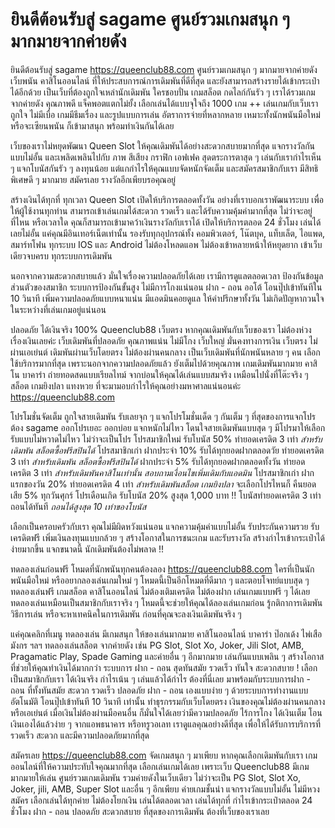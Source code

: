 # ยินดีต้อนรับสู่ sagame ศูนย์รวมเกมสนุก ๆ มากมายจากค่ายดัง 

ยินดีต้อนรับสู่ sagame https://queenclub88.com ศูนย์รวมเกมสนุก ๆ มากมายจากค่ายดัง 
เว็บพนัน คาสิโนออนไลน์ ที่ให้ประสบการณ์การเดิมพันที่ดีที่สุด และยังสามารถสร้างรายได้เข้ากระเป๋าได้อีกด้วย เป็นเว็บที่ต้องถูกใจเหล่านักเดิมพัน ใครชอบปั่น เกมสล็อต กดไลก์กันรัว ๆ เราได้รวมเกมจากค่ายดัง คุณภาพดี แจ็คพอตแตกไม่ยั้ง เลือกเล่นได้แบบจุใจถึง 1000 เกม ++ เล่นเกมกับเว็บเราถูกใจ ไม่มีเบื่อ เกมมีธีมเรื่อง และรูปแบบการเล่น อัตราการจ่ายที่หลากหลาย เหมาะทั้งนักพนันมือใหม่ หรือจะเซียนพนัน ก็เข้ามาสนุก พร้อมทำเงินกันได้เลย

เว็บของเราไม่หยุดพัฒนา Queen Slot ให้คุณเดิมพันได้อย่างสะดวกสบายมากที่สุด แจกรางวัลกันแบบไม่อั้น และเพลิดเพลินไปกับ ภาพ สีเสียง กราฟิก เอฟเฟค สุดตระการตาสุด ๆ เล่นกับเรากำไรเห็น ๆ แจกโบนัสกันรัว ๆ ลงทุนน้อย แต่แกกำไรให้คุณแบบจัดหนักจัดเต็ม และสมัครสมาชิกกับเรา มีสิทธิพิเศษดี ๆ มากมาย สมัครเลย รางวัลอีกเพียบรอคุณอยู่

สร้างเงินได้ทุกที่ ทุกเวลา Queen Slot เปิดให้บริการตลอดทั้งวัน
อย่างที่เราบอกเราพัฒนาระบบ เพื่อให้ผู้ใช้งานทุกท่าน สามารถเข้าเล่นเกมได้สะดวก รวดเร็ว และได้รับความคุ้มค่ามากที่สุด ไม่ว่าจะอยู่ที่ไหน หรือเวลาใด คุณก็สามารถเข้ามาคว้าเงินรางวัลกับเราได้ เปิดให้บริการตลอด 24 ชั่วโมง เล่นได้เลยไม่อั้น แค่คุณมีอินเทอร์เน็ตเท่านั้น รองรับทุกอุปกรณ์ทั้ง คอมพิวเตอร์, โน๊ตบุค, แท็บเล็ต, ไอแพด, สมาร์ทโฟน ทุกระบบ IOS และ Android ไม่ต้องโหลดแอพ ไม่ต้องเข้าหลายหน้าให้หยุดยาก เข้าเว็บเดียวจบครบ ทุกระบบการเดิมพัน

นอกจากความสะดวกสบายแล้ว มั่นใจเรื่องความปลอดภัยได้เลย เรามีการดูแลตลอดเวลา ป้องกันข้อมูลส่วนตัวของสมาชิก ระบบการป้องกันขั้นสูง ไม่มีการโกงแน่นอน ฝาก - ถอน ออโต้ โอนปุ๊ปเข้าทันทีใน 10 วินาที เพิ่มความปลอดภัยแบบหนาแน่น มีแอดมินคอยดูแล ให้คำปรึกษาทั้งวัน ไม่เกิดปัญหากวนใจในระหว่างที่เล่นเกมอยู่แน่นอน 

ปลอดภัย ได้เงินจริง 100% Queenclub88 เว็บตรง
หากคุณเดิมพันกับเว็บของเรา ไม่ต้องห่วงเรื่องเงินเลยค่ะ เว็บเดิมพันที่ปลอดภัย คุณภาพแน่น ไม่มีโกง เว็บใหญ่ มั่นคงทางการเงิน เว็บตรง ไม่ผ่านเอเย่นต์ เดิมพันผ่านเว็บโดยตรง ไม่ต้องผ่านคนกลาง เป็นเว็บเดิมพันที่นักพนันหลาย ๆ คน เลือกใช้บริการมากที่สุด เพราะนอกจากความปลอดภัยแล้ว ยังเต็มไปด้วยคุณภาพ เกมเดิมพันมากมาย คาสิโน บาคาร่า ถ่ายทอดสดแบบเรียลไทม์ จากบ่อนให้คุณได้เล่นแบบสมจริง เหมือนไปนั่งที่โต๊ะจริง ๆ สล็อต เกมยิงปลา แทงหวย ที่จะมามอบกำไรให้คุณอย่างมหาศาลแน่นอนค่ะ 
https://queenclub88.com

โปรโมชั่นจัดเต็ม ถูกใจสายเดิมพัน รับเลยจุก ๆ 
แจกโปรโมชั่นเด็ด ๆ กันเต็ม ๆ ที่สุดของการแจกโปรต้อง sagame ออกโปรเยอะ ออกบ่อย แจกหนักไม่ไหว โดนใจสายเดิมพันแบบสุด ๆ มีโปรมาให้เลือกรับแบบไม่หวาดไม่ไหว ไม่ว่าจะเป็นโปร 
โปรสมาชิกใหม่ รับโบนัส 50% ทำยอดเครดิต 3 เท่า *สำหรับเดิมพัน สล็อตซื้อฟรีสปินได้*
โปรสมาชิกเก่า ฝากประจำ 10% รับได้ทุกยอดฝากตลอดวัย ทำยอดเครดิต 3 เท่า *สำหรับเดิมพัน สล็อตซื้อฟรีสปินได้*
ฝากประจำ 5% รับได้ทุกยอดฝากตลอดทั้งวัน ทำยอดเครดิต 3 เท่า *สำหรับเดิมพันคาสิโนเท่านั้น สอบถามเงื่อนไขเพิ่มเดิมกับแอดมิน*
โปรสมาชิกเก่า ฝากแรกของวัน 20% ทำยอดเครดิต 4 เท่า *สำหรับเดิมพันสล็อต เกมยิงปลา*
จะเลือกโปรไหนก็ คืนยอดเสีย 5% ทุกวันศุกร์
โปรเดือนเกิด รับโบนัส 20% สูงสุด 1,000 บาท !! โบนัสทำยอดเครดิต 3 เท่า ถอนได้ทันที *ถอนได้สูงสุด 10 เท่าของโบนัส*

เลือกเป็นครอบครัวกับเรา คุณไม่มีผิดหวังแน่นอน แจกความคุ้มค่าแบบไม่อั้น รับประกันความรวย รับเครดิตฟรี เพิ่มเงินลงทุนแบบกล้วย ๆ สร้างโอกาสในการชนะเกม และรับรางวัล สร้างกำไรเข้ากระเป๋าได้ง่ายมากขึ้น แจกขนาดนี้ นักเดิมพันต้องไม่พลาด !!

ทดลองเล่นก่อนฟรี โหมดที่นักพนันทุกคนต้องลอง https://queenclub88.com
ใครที่เป็นนักพนันมือใหม่ หรืออยากลองเล่นเกมใหม่ ๆ โหมดนี้เป็นอีกโหมดที่ดีมาก ๆ  และตอบโจทย์แบบสุด ๆ ทดลองเล่นฟรี เกมสล็อต คาสิโนออนไลน์ ไม่ต้องเติมเครดิต ไม่ต้องฝาก เล่นเกมแบบฟรี ๆ ได้เลย ทดลองเล่นเหมือนเป็นสมาชิกกับเราจริง ๆ โหมดนี้จะช่วยให้คุณได้ลองเล่นเกมก่อน รู้กติกาการเดิมพัน วิธีการเล่น หรือจะหาเทคนิคในการเดิมพัน ก่อนที่คุณจะลงเงินเดิมพันจริง ๆ 

แค่คุณคลิกที่เมนู ทดลองเล่น มีเกมสนุก ให้ของเล่นมากมาย คาสิโนออนไลน์ บาคาร่า ป๊อกเด้ง ไพ่เสือมังกร ฯลฯ ทดลองเล่นสล็อต จากค่ายดัง เช่น PG Slot, Slot Xo, Joker, Jili Slot, AMB, Pragamatic Play, Spade Gaming และค่ายอื่น ๆ อีกมากมาย เล่นกันแบบเพลิน ๆ สร้างโอกาสที่ช่วยให้คุณทำเงินได้มากกว่า 
ระบบการ ฝาก - ถอน สุดทันสมัย รวดเร็ว ทันใจ สะดวกสบาย !
เลือกเป็นสมาชิกกับเรา ได้เงินจริง กำไรเน้น ๆ เล่นแล้วได้กำไร ต้องที่นี่เลย มาพร้อมกับระบบการฝาก - ถอน ที่ทั้งทันสมัย สะดวก รวดเร็ว ปลอดภัย ฝาก - ถอน เองแบบง่าย ๆ ด้วยระบบการทำงานแบบอัตโนมัติ โอนปุ๊ปเข้าทันที 10 วินาที เท่านั้น ทำธุรกรรมกับเว็บโดยตรง เงินของคุณไม่ต้องผ่านคนกลาง หรือเอเย่นต์ เมื่อเงินไม่ต้องผ่านมือคนอื่น ก็มั่นใจได้เลยว่ามีความปลอดภัย ไร้การโกง ได้เงินเต็ม โอนเงินเองได้แล้วง่าย ๆ จากแอพธนาคาร หรือทรูวอเลท เราดูแลคุณอย่างดีที่สุด เพื่อให้ได้รับการบริการที่รวดเร็ว สะดวก และมีความปลอดภัยมากที่สุด 

สมัครเลย https://queenclub88.com จัดเกมสนุก ๆ มาเพียบ
หากคุณเลือกเดิมพันกับเรา เกมออนไลน์ที่ให้ความประทับใจคุณมากที่สุด เลือกเล่นเกมได้เลย เพราะเว็บ Queenclub88 มีเกมมากมายให้เล่น ศูนย์รวมเกมเดิมพัน รวมค่ายดังในเว็บเดียว ไม่ว่าจะเป็น PG Slot, Slot Xo, Joker, jili, AMB, Super Slot  และอื่น ๆ อีกเพียบ ค่ายเกมชั้นนำ แจกรางวัลแบบไม่อั้น ไม่มีหวง สมัคร เลือกเล่นได้ทุกค่าย ไม่ต้องโยกเงิน เล่นได้ตลอดเวลา เล่นได้ทุกที่ กำไรเข้ากระเป๋าตลอด 24 ชั่วโมง ฝาก - ถอน ปลอดภัย สะดวกสบาย ที่สุดของการเดิมพัน ต้องที่เว็บของเราเลย 
